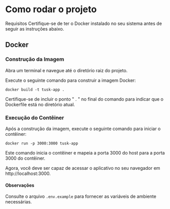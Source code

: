 # Como rodar o projeto

Requisitos
Certifique-se de ter o Docker instalado no seu sistema antes de seguir as instruções abaixo.

## Docker
### Construção da Imagem
Abra um terminal e navegue até o diretório raiz do projeto.

Execute o seguinte comando para construir a imagem Docker:

```
docker build -t tusk-app .
```

Certifique-se de incluir o ponto " . " no final do comando para indicar que o Dockerfile está no diretório atual.

### Execução do Contêiner
Após a construção da imagem, execute o seguinte comando para iniciar o contêiner:
```
docker run -p 3000:3000 tusk-app
```

Este comando inicia o contêiner e mapeia a porta 3000 do host para a porta 3000 do contêiner.

Agora, você deve ser capaz de acessar o aplicativo no seu navegador em http://localhost:3000.

#### Observações
Consulte o arquivo ```.env.example``` para fornecer as variáveis de ambiente necessárias.
